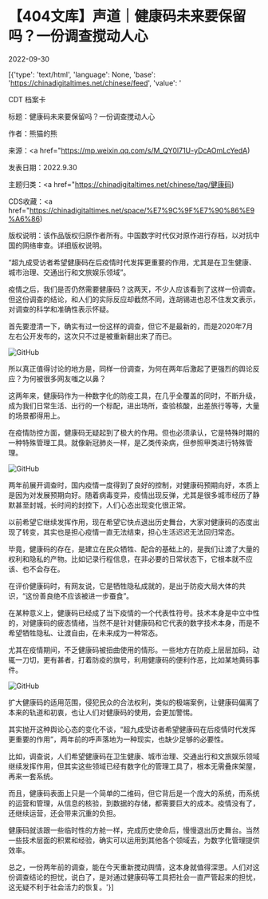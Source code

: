 # 【404文库】声道｜健康码未来要保留吗？一份调查搅动人心

2022-09-30

[{'type': 'text/html', 'language': None, 'base': 'https://chinadigitaltimes.net/chinese/feed', 'value': '

CDT 档案卡

标题：健康码未来要保留吗？一份调查搅动人心

作者：熊猫的熊

来源：<a href="https://mp.weixin.qq.com/s/M_QY0l71U-yDcAOmLcYedA)

发表日期：2022.9.30

主题归类：<a href="https://chinadigitaltimes.net/chinese/tag/健康码)

CDS收藏：<a href="https://chinadigitaltimes.net/space/%E7%9C%9F%E7%90%86%E9%A6%86)

版权说明：该作品版权归原作者所有。中国数字时代仅对原作进行存档，以对抗中国的网络审查。详细版权说明。





“超九成受访者希望健康码在后疫情时代发挥更重要的作用，尤其是在卫生健康、城市治理、交通出行和文旅娱乐领域”。

疫情之后，我们是否仍然需要健康码？这两天，不少人应该看到了这样一份调查。但这份调查的结论，和人们的实际反应却截然不同，连胡锡进也忍不住发文表示，对调查的科学和准确性表示怀疑。

首先要澄清一下，确实有过一份这样的调查，但它不是最新的，而是2020年7月左右公开发布的，这次只不过是被重新翻出来了而已。

![GitHub](https://chinadigitaltimes.net/chinese/files/2022/09/post-687672-63365be9c95fd.)

所以真正值得讨论的地方是，同样一份调查，为何在两年后激起了更强烈的舆论反应？为何被很多网友嗤之以鼻？

这两年来，健康码作为一种数字化的防疫工具，在几乎全覆盖的同时，不断升级，成为我们日常生活、出行的一个标配，进出场所，查验核酸，出差旅行等等，大量的场景都得用上。

在疫情防控方面，健康码无疑起到了极大的作用。但也必须承认，它是特殊时期的一种特殊管理工具。就像新冠肺炎一样，是乙类传染病，但参照甲类进行特殊管理。

![GitHub](https://chinadigitaltimes.net/chinese/files/2022/09/post-687672-63365be9d40f4.png)

两年前展开调查时，国内疫情一度得到了良好的控制，对健康码预期向好，本质上是因为对发展预期向好。随着病毒变异，疫情出现反弹，尤其是很多城市经历了静默甚至封城，长时间的封控下，人们心态出现变化很正常。

以前希望它继续发挥作用，现在希望它快点退出历史舞台，大家对健康码的态度出现了转变，其实也是担心疫情一直无法结束，担心生活迟迟无法回归常态。

毕竟，健康码的存在，是建立在民众牺牲、配合的基础上的，是我们让渡了大量的权利和隐私的产物。比如记录行程信息，在非必要的日常状态下，它根本就不应该、也不会存在。

在评价健康码时，有网友说，它是牺牲隐私成就的，是出于防疫大局大体的共识，“这份善良绝不应该被进一步蚕食”。

在某种意义上，健康码已经成了当下疫情的一个代表性符号。技术本身是中立中性的，对健康码的疲态情绪，当然不是针对健康码和它代表的数字技术本身，而是不希望牺牲隐私、让渡自由，在未来成为一种常态。

尤其在疫情期间，不乏健康码被扭曲使用的情形。一些地方在防疫上层层加码，动辄一刀切，更有甚者，打着防疫的旗号，利用健康码的便利作恶，比如某地黄码事件。

![GitHub](https://chinadigitaltimes.net/chinese/files/2022/09/image-1664506491879.png)

扩大健康码的适用范围，侵犯民众的合法权利，类似的极端案例，让健康码偏离了本来的轨道和初衷，也让人们对健康码的使用，会更加警惕。

其实抛开这种舆论心态的变化不谈，“超九成受访者希望健康码在后疫情时代发挥更重要的作用”，两年前的呼声落地为一种现实，也缺少足够的必要性。

比如，调查说，人们希望健康码在卫生健康、城市治理、交通出行和文旅娱乐领域继续发挥作用，但其实这些领域已经有数字化的管理工具了，根本无需叠床架屋，再来一套系统。

而且，健康码表面上只是一个简单的二维码，但它背后是一个庞大的系统，而系统的运营和管理，从信息的核验，到数据的存储，都需要巨大的成本。疫情没有了，还继续运营，还会带来沉重的负担。

健康码就该跟一些临时性的方舱一样，完成历史使命后，慢慢退出历史舞台。当然一些技术层面的积累和经验，确实可以运用到其他各个领域去，为数字化管理提供效率。

总之，一份两年前的调查，能在今天重新搅动舆情，这本身就值得深思。人们对这份调查结论的担忧，说白了，是对通过健康码等工具把社会一直严管起来的担忧，这无疑不利于社会活力的恢复。'}]